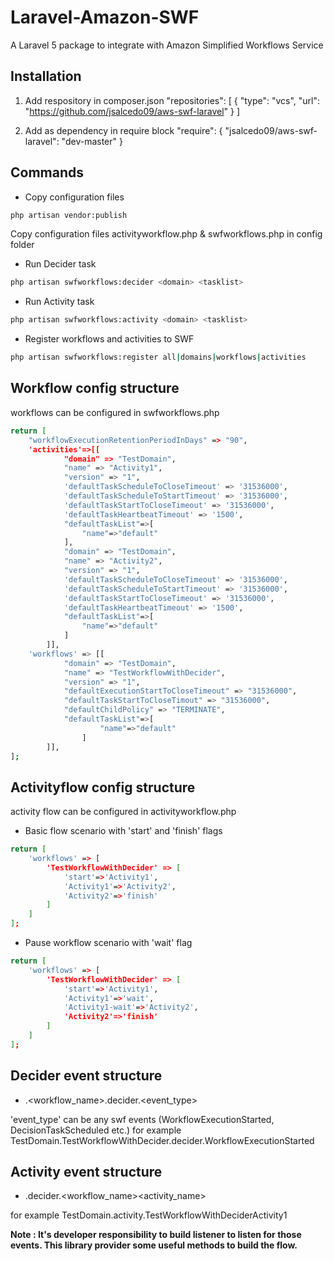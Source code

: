 # Laravel-Amazon-SWF
A Laravel 5 package to integrate with Amazon Simplified Workflows Service

## Installation
1. Add respository in composer.json
"repositories": [
    {
        "type": "vcs",
        "url": "https://github.com/jsalcedo09/aws-swf-laravel"
    }
]

2. Add as dependency in require block
"require": {
    "jsalcedo09/aws-swf-laravel": "dev-master"
}

## Commands

- Copy configuration files
```sh
php artisan vendor:publish
```

Copy configuration files activityworkflow.php & swfworkflows.php in config folder

- Run Decider task
```sh
php artisan swfworkflows:decider <domain> <tasklist>
```

- Run Activity task
```sh
php artisan swfworkflows:activity <domain> <tasklist>
```

- Register workflows and activities to SWF
```sh
php artisan swfworkflows:register all|domains|workflows|activities
```

## Workflow config structure
workflows can be configured in swfworkflows.php

```sh
return [
    "workflowExecutionRetentionPeriodInDays" => "90",
    'activities'=>[[
            "domain" => "TestDomain",
            "name" => "Activity1",
            "version" => "1",
            'defaultTaskScheduleToCloseTimeout' => '31536000',
            'defaultTaskScheduleToStartTimeout' => '31536000',
            'defaultTaskStartToCloseTimeout' => '31536000',
            'defaultTaskHeartbeatTimeout' => '1500',
            "defaultTaskList"=>[
                "name"=>"default"
            ],
            "domain" => "TestDomain",
            "name" => "Activity2",
            "version" => "1",
            'defaultTaskScheduleToCloseTimeout' => '31536000',
            'defaultTaskScheduleToStartTimeout' => '31536000',
            'defaultTaskStartToCloseTimeout' => '31536000',
            'defaultTaskHeartbeatTimeout' => '1500',
            "defaultTaskList"=>[
                "name"=>"default"
            ]
        ]],
    'workflows' => [[
            "domain" => "TestDomain",
            "name" => "TestWorkflowWithDecider",
            "version" => "1",
            "defaultExecutionStartToCloseTimeout" => "31536000",
            "defaultTaskStartToCloseTimout" => "31536000",
            "defaultChildPolicy" => "TERMINATE",
            "defaultTaskList"=>[
                    "name"=>"default"
                ]
        ]],
];
```

## Activityflow config structure

activity flow can be configured in activityworkflow.php

- Basic flow scenario with 'start' and 'finish' flags
```sh
return [
    'workflows' => [
        'TestWorkflowWithDecider' => [
            'start'=>'Activity1',
            'Activity1'=>'Activity2',
            'Activity2'=>'finish'
        ]
    ]
];
```

- Pause workflow scenario with 'wait' flag
```sh
return [
    'workflows' => [
        'TestWorkflowWithDecider' => [
            'start'=>'Activity1',
            'Activity1'=>'wait',
            'Activity1-wait'=>'Activity2',
            'Activity2'=>'finish'
        ]
    ]
];
```

## Decider event structure

- <domain>.<workflow_name>.decider.<event_type>

'event_type' can be any swf events (WorkflowExecutionStarted, DecisionTaskScheduled etc.)
for example TestDomain.TestWorkflowWithDecider.decider.WorkflowExecutionStarted

## Activity event structure
- <domain>.decider.<workflow_name><activity_name>

for example TestDomain.activity.TestWorkflowWithDeciderActivity1

**Note : It's developer responsibility to build listener to listen for those events. This library provider some useful methods to build the flow.**
